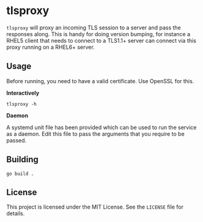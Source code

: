 # tlsproxy

`tlsproxy` will proxy an incoming TLS session to a server and pass the
responses along. This is handy for doing version bumping, for instance a RHEL5
client that needs to connect to a TLS1.1+ server can connect via this proxy
running on a RHEL6+ server.

## Usage

Before running, you need to have a valid certificate. Use OpenSSL for this.

**Interactively**

```
tlsproxy -h
```

**Daemon**

A systemd unit file has been provided which can be used to run the service as
a daemon. Edit this file to pass the arguments that you require to be passed.

## Building

```
go build .
```

## License

This project is licensed under the MIT License. See the `LICENSE` file for
details.
